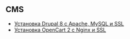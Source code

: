 ## CMS

- [Установка Drupal 8 с Apache, MySQL и SSL](CMS/apache_mysql_ssl_drupal)
- [Установка OpenCart 2 c Nginx и SSL](CMS/nginx_ssl_opencart2)
